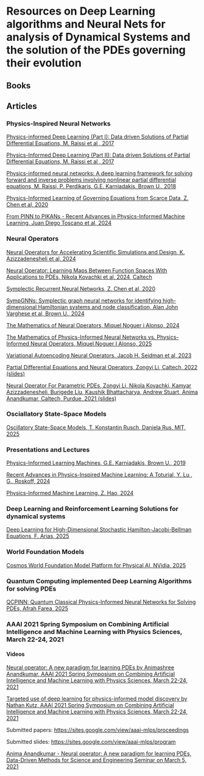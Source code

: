 # Resources on Deep Learning algorithms and Neural Nets for analysis of Dynamical Systems and the solution of the PDEs governing their evolution

## Books

## Articles

### Physics-Inspired Neural Networks

[Physics-informed Deep Learning (Part I): Data driven Solutions of Partial Differential Equations, M. Raissi et al , 2017](https://github.com/dimitarpg13/deep_learning_for_dynamical_systems/blob/main/articles/Physics-Informed_Deep_Learning_Part_I_Raissi_2017.pdf)

[Physics-Informed Deep Learning (Part II): Data driven Solutions of Partial Differential Equations, M. Raissi et al , 2017](https://github.com/dimitarpg13/deep_learning_for_dynamical_systems/blob/main/articles/Physics_Informed_Deep_Learning_Part_II-Data-driven_Discovery_of_Nonlinear_Partial_Differential_Equations_Raissi_2017.pdf)

[Physics-informed neural networks: A deep learning framework for solving forward and inverse problems involving nonlinear partial differential equations, M. Raissi, P. Perdikaris, G.E. Karniadakis, Brown U., 2018](https://github.com/dimitarpg13/deep_learning_for_dynamical_systems/blob/main/articles/Physics-informed_neural_networks-A_deep_learning_framework_for_solving_forward_and_inverse_problems_involving_nonlinear_pde_Raissi_2018.pdf)

[Physics-Informed Learning of Governing Equations from Scarce Data, Z. Chen et al, 2020](https://github.com/dimitarpg13/deep_learning_for_dynamical_systems/blob/main/articles/Physics-informed_learning_of_governing_equations_from_scarce_data_Chen_2021.pdf)

[From PINN to PIKANs - Recent Advances in Physics-Informed Machine Learning, Juan Diego Toscano et al, 2024](https://github.com/dimitarpg13/deep_learning_for_dynamical_systems/blob/main/articles/From_PINNs_to_PIKANs-Recent_Advances_in_Physics-Informed_Machine_Learning_Toscano_2024.pdf)

### Neural Operators

[Neural Operators for Accelerating Scientific Simulations and Design, K. Azizzadenesheli et al, 2024](https://github.com/dimitarpg13/deep_learning_for_dynamical_systems/blob/main/articles/Neural_Operators_for_Accelerating_Scientific_Simulations_and_Design_Azzizadenesheli_NVidia_2024.pdf)

[Neural Operator: Learning Maps Between Function Spaces With Applications to PDEs, Nikola Kovachki et al, 2024, Caltech](https://github.com/dimitarpg13/deep_learning_for_dynamical_systems/blob/main/articles/Neural_Operator-Learning_Maps_Between_Function_Spaces_With_Applications_to_PDEs_Kovachki_2024.pdf)

[Symplectic Recurrent Neural Networks, Z. Chen et al, 2020](https://github.com/dimitarpg13/deep_learning_for_dynamical_systems/blob/main/articles/Symplectic_Recurrent_Neural_Networks_Chen_2020.pdf)

[SympGNNs: Symplectic graph neural networks for identifying high-dimensional Hamiltonian systems and node classification, Alan John Varghese et al, Brown U., 2024](https://github.com/dimitarpg13/deep_learning_for_dynamical_systems/blob/main/articles/SympGNNs-Symplectic_graph_neural_networks_for_identifying_high-dimensional_Hamiltonian_systems_and_node_classification_Varghese_2024.pdf)

[The Mathematics of Neural Operators, Miquel Noguer i Alonso, 2024](https://github.com/dimitarpg13/deep_learning_for_dynamical_systems/blob/main/articles/The_Mathematics_of_Neural_Operators_Alonso_2024.pdf)

[The Mathematics of Physics-Informed Neural Networks vs. Physics-Informed Neural Operators, Miquel Noguer I Alonso, 2025](https://github.com/dimitarpg13/deep_learning_for_dynamical_systems/blob/main/articles/The_Mathematics_of_Physics-Informed_Neural_Networks_vs_Physics-Informed_Neural_Operators_Alonso_2025.pdf)

[Variational Autoencoding Neural Operators. Jacob H. Seidman et al, 2023](https://github.com/dimitarpg13/deep_learning_for_dynamical_systems/blob/main/articles/Variational_Autoencoding_Neural_Operators_Seidman_2023.pdf)

[Partial Differential Equations and Neural Operators, Zongyi Li, Caltech, 2022 (slides)](https://github.com/dimitarpg13/deep_learning_for_dynamical_systems/blob/main/articles/Neural-Operator-CS159-0503-2022.pdf)

[Neural Operator For Parametric PDEs, Zongyi Li, Nikola Kovachki, Kamyar Azizzadenesheli, Burigede Liu, Kaushik Bhattacharya, Andrew Stuart, Anima Anandkumar, Caltech, Purdue, 2021 (slides)](https://github.com/dimitarpg13/deep_learning_for_dynamical_systems/blob/main/articles/Neural_Operator_For_Parametric_PDEs_Li_2021.pdf)


### Osciallatory State-Space Models

[Oscillatory State-Space Models, T. Konstantin Rusch, Daniela Rus, MIT, 2025](https://github.com/dimitarpg13/deep_learning_for_dynamical_systems/blob/main/articles/Oscillatory_State-Space_Models_Rusch_MIT_2025.pdf)


### Presentations and Lectures

[Physics-Informed Learning Machines, G.E. Karniadakis, Brown U., 2019](https://github.com/dimitarpg13/deep_learning_for_dynamical_systems/blob/main/docs/Physics_Informed_Learning_Machines_NENAD19_Karniadakis.pdf)

[Recent Advances in Physics-Inspired Machine Learning: A Toturial, Y. Lu , G., Roskoff, 2024](https://github.com/dimitarpg13/deep_learning_for_dynamical_systems/blob/main/docs/Recent_Advances_in_PIML_Lu_2024.pdf)

[Physics-Informed Machine Learning, Z. Hao, 2024](https://github.com/dimitarpg13/deep_learning_for_dynamical_systems/blob/main/docs/Physics_Informed_Machine_Learning_Hao_2024.pdf)

### Deep Learning and Reinforcement Learning Solutions for dynamical systems

[Deep Learning for High-Dimensional Stochastic Hamilton-Jacobi-Bellman Equations, F. Arias, 2025](https://github.com/dimitarpg13/deep_learning_for_dynamical_systems/blob/main/articles/Deep_Learning_for_High-Dimensional_Stochastic_Hamilton-Jacobi-Bellman_Equations_Arias_2025.pdf)

### World Foundation Models

[Cosmos World Foundation Model Platform for Physical AI, NVidia, 2025](https://github.com/dimitarpg13/deep_learning_for_dynamical_systems/blob/main/articles/WorldFoundationModels/Cosmos_World_Foundation_Model_Platform_for_Physical_AI_Nvidia_2025.pdf)

### Quantum Computing implemented Deep Learning Algorithms for solving PDEs

[QCPINN: Quantum Classical Physics-Informed Neural Networks for Solving PDEs, Afrah Farea, 2025](https://github.com/dimitarpg13/deep_learning_for_dynamical_systems/blob/main/articles/QCPINN-Quantum_Classical_Physics-Informed_Neural_Networks_for_Solving_PDEs_Farea_2025.pdf)

### AAAI 2021 Spring Symposium on Combining  Artificial Intelligence and Machine Learning with Physics Sciences, March 22-24, 2021
#### Videos

[Neural operator: A new paradigm for learning PDEs by Animashree Anandkumar, AAAI 2021 Spring Symposium on Combining  Artificial Intelligence and Machine Learning with Physics Sciences, March 22-24, 2021](https://www.youtube.com/watch?v=Lg2pgjDWqMM)

[Targeted use of deep learning for physics-informed model discovery by Nathan Kutz, 
AAAI 2021 Spring Symposium on Combining  Artificial Intelligence and Machine Learning with Physics Sciences, March 22-24, 2021](https://www.youtube.com/watch?v=oS7NWbSe000)

Submitted papers: https://sites.google.com/view/aaai-mlps/proceedings

Submitted slides: https://sites.google.com/view/aaai-mlps/program

[Anima Anandkumar - Neural operator: A new paradigm for learning PDEs, Data-Driven Methods for Science and Engineering Seminar on March 5, 2021](https://www.youtube.com/watch?v=Bd4KvlmGbY4)


